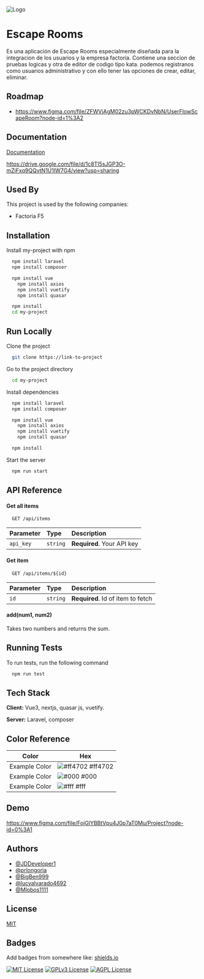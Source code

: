 
![Logo](https://femcoders.factoriaf5.org/wp-content/uploads/2021/12/factoria-web.png)


# Escape Rooms

Es una aplicación de Escape Rooms especialmente diseñada para la integracion de los usuarios y la empresa factoria. Contiene una seccion de pruebas logicas y otra de editor de codigo tipo kata. podemos registranos como usuarios administrativo y con ello tener las opciones de crear, editar, eliminar. 


## Roadmap

- https://www.figma.com/file/ZFWVjAgM02zu3pWCKDvNbN/UserFlowScapeRoom?node-id=1%3A2



## Documentation

[Documentation](https://escaperoom.atlassian.net/jira/software/projects/ER/boards/1)

https://drive.google.com/file/d/1c8TI5sJGP3O-mZiFxq9QQvtN1U1IW7G4/view?usp=sharing


## Used By

This project is used by the following companies:

- Factoria F5



## Installation

Install my-project with npm


```bash Back
  npm install laravel
  npm install composer

```

```bash Front
  npm install vue
    npm install axios
    npm install vuetify
    npm install quasar

```

```bash
  npm install 
  cd my-project
```
    
## Run Locally

Clone the project

```bash
  git clone https://link-to-project
```

Go to the project directory

```bash
  cd my-project
```

Install dependencies

```bash Back
  npm install laravel
  npm install composer

```

```bash Front
  npm install vue
    npm install axios
    npm install vuetify
    npm install quasar

```

```bash
  npm install
```

Start the server

```bash
  npm run start
```


## API Reference

#### Get all items

```http
  GET /api/items
```

| Parameter | Type     | Description                |
| :-------- | :------- | :------------------------- |
| `api_key` | `string` | **Required**. Your API key |

#### Get item

```http
  GET /api/items/${id}
```

| Parameter | Type     | Description                       |
| :-------- | :------- | :-------------------------------- |
| `id`      | `string` | **Required**. Id of item to fetch |

#### add(num1, num2)

Takes two numbers and returns the sum.


## Running Tests

To run tests, run the following command

```bash
  npm run test 
```


## Tech Stack

**Client:** Vue3, nextjs, quasar js, vuetify.

**Server:** Laravel, composer

## Color Reference

| Color             | Hex                                                                |
| ----------------- | ------------------------------------------------------------------ |
| Example Color | ![#ff4702](https://via.placeholder.com/10/ff4702?text=+) #ff4702 |
| Example Color | ![#000](https://via.placeholder.com/10/000?text=+) #000|
| Example Color | ![#fff](https://via.placeholder.com/10/fff?text=+) #fff |


## Demo

https://www.figma.com/file/FojGlYBBtVpu4J0p7aT0Mu/Project?node-id=0%3A1



## Authors
- [@JDDeveloper1](https://github.com/orgs/Escape-Room-Digital/people/JDDeveloper1)
- [@prlongoria](https://github.com/orgs/Escape-Room-Digital/people/prlongoria)
- [@BigBen999](https://github.com/orgs/Escape-Room-Digital/people/BigBen999)
- [@lucyalvarado4692](https://github.com/orgs/Escape-Room-Digital/people/lucyalvarado4692)
- [@Mlobos1111](https://github.com/orgs/Escape-Room-Digital/people/Mlobos1111)



## License

[MIT](https://choosealicense.com/licenses/mit/)


## Badges

Add badges from somewhere like: [shields.io](https://shields.io/)

[![MIT License](https://img.shields.io/badge/License-MIT-green.svg)](https://choosealicense.com/licenses/mit/)
[![GPLv3 License](https://img.shields.io/badge/License-GPL%20v3-yellow.svg)](https://opensource.org/licenses/)
[![AGPL License](https://img.shields.io/badge/license-AGPL-blue.svg)](http://www.gnu.org/licenses/agpl-3.0)


